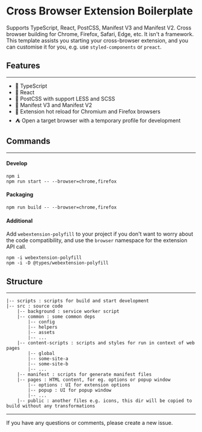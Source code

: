 # Cross Browser Extension Boilerplate

Supports TypeScript, React, PostCSS, Manifest V3 and Manifest V2. Cross browser building for Chrome, Firefox, Safari, Edge, etc.
It isn't a framework. This template assists you starting your cross-browser extension, and you can customise it for you, e.g. use `styled-components` or `preact`.

## Features

---
- 💪 TypeScript
- 🚀 React
- 🎨 PostCSS with support LESS and SCSS
- 📜 Manifest V3 and Manifest V2
- 🔄 Extension hot reload for Chromium and Firefox browsers
- ⛺ Open a target browser with a temporary profile for development

## Commands

---
#### Develop
```shell
npm i
npm run start -- --browser=chrome,firefox
```

#### Packaging
```shell
npm run build -- --browser=chrome,firefox
```

#### Additional
Add `webextension-polyfill` to your project if you don't want to worry about the code compatibility, and use the `browser` namespace for the extension API call.
```angular2html
npm -i webextension-polyfill
npm -i -D @types/webextension-polyfill
```

## Structure

---
```
|-- scripts : scripts for build and start development
|-- src : source code
    |-- background : service worker script
    |-- common : some common deps
        |-- config
        |-- helpers
        |-- assets
        |-- ...
    |-- content-scripts : scripts and styles for run in context of web pages
        |-- global
        |-- some-site-a
        |-- some-site-b
        |-- ...
    |-- manifest : scripts for generate manifest files
    |-- pages : HTML content, for eg. options or popup window
        |-- options : UI for extension options
        |-- popup : UI for popup window
        |-- ...
    |-- public : another files e.g. icons, this dir will be copied to build without any transformations
```

---
If you have any questions or comments, please create a new issue.
